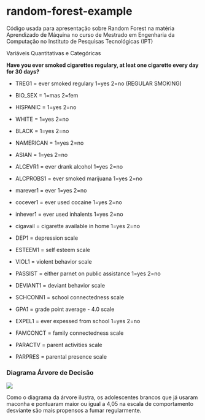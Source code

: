 # random-forest-example
Código usada para apresentação sobre Random Forest na matéria Aprendizado de Máquina no curso de Mestrado em Engenharia da Computação no Instituto de Pesquisas Tecnológicas (IPT)

 Variáveis Quantitativas e Categóricas

**Have you ever smoked cigarettes regulary, at leat one cigarette every day for 30 days?**

- TREG1		= ever smoked regulary 1=yes 2=no (REGULAR SMOKING)

- BIO_SEX 	  = 1=mas 2=fem
- HISPANIC    = 1=yes 2=no
- WHITE       = 1=yes 2=no 
- BLACK       = 1=yes 2=no
- NAMERICAN   = 1=yes 2=no
- ASIAN       = 1=yes 2=no 
- ALCEVR1     = ever drank alcohol 1=yes 2=no
- ALCPROBS1   = ever smoked marijuana 1=yes 2=no
- marever1    = ever  1=yes 2=no
- cocever1    = ever used cocaine 1=yes 2=no
- inhever1    = ever used inhalents 1=yes 2=no
- cigavail    = cigarette available in home 1=yes 2=no
- DEP1        = depression scale
- ESTEEM1     = self esteem scale
- VIOL1       = violent behavior scale
- PASSIST     = either parnet on public assistance 1=yes 2=no
- DEVIANT1    = deviant behavior scale
- SCHCONN1    = school connectedness scale
- GPA1        = grade point average - 4.0 scale
- EXPEL1      = ever expessed from school 1=yes 2=no
- FAMCONCT    = family connectedness scale
- PARACTV     = parent activities scale
- PARPRES     = parental presence scale


### Diagrama Árvore de Decisão 

![](https://github.com/gilsonsf/random-forest-example/blob/master/img/tree.png)

Como o diagrama da árvore ilustra, os adolescentes brancos que já usaram maconha e pontuaram maior ou igual a 4,05 na escala de comportamento desviante são mais propensos a fumar regularmente.
